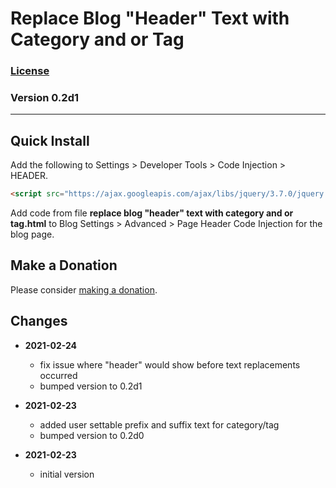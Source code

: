 # Replace Blog "Header" Text with Category and or Tag

### [License][99]

### Version 0.2d1

---

## Quick Install

Add the following to Settings > Developer Tools > Code Injection > HEADER.

```html
<script src="https://ajax.googleapis.com/ajax/libs/jquery/3.7.0/jquery.min.js"></script>
```

Add code from file **replace blog "header" text with category and or tag.html**
to Blog Settings > Advanced > Page Header Code Injection for the blog page.

## Make a Donation

Please consider [making a donation](https://github.com/tomsWebConsulting/twcsl#make-a-donation).

## Changes

* **2021-02-24**

  * fix issue where "header" would show before text replacements occurred
  * bumped version to 0.2d1
  
* **2021-02-23**

  * added user settable prefix and suffix text for category/tag
  * bumped version to 0.2d0
  
* **2021-02-23**

  * initial version

[99]: https://github.com/tomsWebConsulting/twcsl/blob/main/LICENSE.txt#L1
